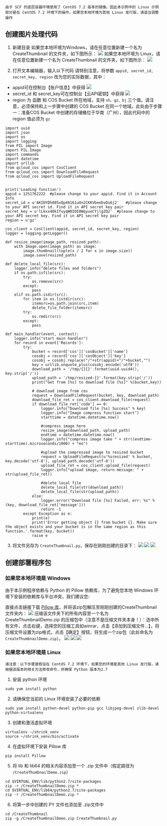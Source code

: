 ```
由于 SCF 的底层容器环境使用了 CentOS 7.2 版本的镜像。因此本示例中的 Linux 示例部分是在 CentOS 7.2 环境下的操作，如果您本地环境为其他 Linux 发行版，请适当调整操作
```
## 创建图片处理代码
1) 新建目录
如果您本地环境为Windows，请在任意位置新建一个名为 CreateThumbnail 的文件夹，如下图所示：
![](http://imgcache.tce.fsphere.cn/static/mc.qcloudimg.com/static/img/73c192c719687a5a64d98d3240015ca7/image.png)
如果您本地环境为 Linux，请在任意位置新建一个名为 CreateThumbnail 的文件夹，如下图所示：
![](http://imgcache.tce.fsphere.cn/static/mc.qcloudimg.com/static/img/a6999a456a083698490381246da19ac2/image.png)

2) 打开文本编辑器，输入以下代码
请特别注意，将参数 `appid, secret_id, secret_key, region` 改为您的实际数据，其中：
- appid可在控制台【账户信息】中获得
![](http://imgcache.tce.fsphere.cn/static/mc.qcloudimg.com/static/img/8149e0d15b64340c2a2dca5569854af8/image.png)
- secret_id 和 secret_key可在控制台【云API密钥】中获得
![](http://imgcache.tce.fsphere.cn/static/mc.qcloudimg.com/static/img/e1eecfe7459069d0f453083ff459e30e/image.png)
- region 为 函数 和 COS Bucket 所在地域，支持 `sh、gz、bj` 三个值。请注意，必须保持和上一步骤中创建的 COS Bucket 在同一个地域。此处由于步骤一：准备COS Bucket 中创建的存储桶位于华南（广州），因此代码中的 region 值必须为 `gz`

```
import uuid
import json
import os
import logging
from PIL import Image
import PIL.Image
import commands
import datetime
import urllib
from qcloud_cos import CosClient
from qcloud_cos import DownloadFileRequest
from qcloud_cos import UploadFileRequest


print('Loading function')
appid = 1251762222  #please change to your appid. Find it in Account Info
secret_id = u'AKIDYDh085xQp48161uOn2CKKVbeebvDu6j2'   #please change to your API secret id. Find it in API secret key pair
secret_key = u'lLkxx40kIfuyqW0IOI0WqyueCYjlgZQ2'  #please change to your API secret key. Find it in API secret key pair
region = u'gz' 

cos_client = CosClient(appid, secret_id, secret_key, region)
logger = logging.getLogger()

def resize_image(image_path, resized_path):
    with Image.open(image_path) as image:
        image.thumbnail(tuple(x / 2 for x in image.size))
        image.save(resized_path)

def delete_local_file(src):
    logger.info("delete files and folders")
    if os.path.isfile(src):
        try:  
            os.remove(src)  
        except:  
            pass 
    elif os.path.isdir(src):  
        for item in os.listdir(src):  
            itemsrc=os.path.join(src,item)  
            delete_file_folder(itemsrc)  
        try:  
            os.rmdir(src)  
        except:  
            pass     
     
def main_handler(event, context):
    logger.info("start main handler")
    for record in event['Records']:
        try:
            bucket = record['cos']['cosBucket']['name']
            cosobj = record['cos']['cosObject']['key']
            cosobj = cosobj.replace("/"+str(appid)+"/"+bucket,"")
            key = urllib.unquote_plus(cosobj.encode('utf8'))
            download_path = '/tmp/{}{}'.format(uuid.uuid4(), key.strip('/'))
            upload_path = '/tmp/resized-{}'.format(key.strip('/'))
            print("Get from [%s] to download file [%s]" %(bucket,key))
           
            # download image from cos
            request = DownloadFileRequest(bucket, key, download_path)
            download_file_ret = cos_client.download_file(request)
            if download_file_ret['code'] == 0:
                logger.info("Download file [%s] Success" % key)
                logger.info("Image compress function start")
                starttime = datetime.datetime.now()
                    
                #compress image here
                resize_image(download_path, upload_path)
                endtime = datetime.datetime.now()
                logger.info("compress image take " + str((endtime-starttime).microseconds/1000) + "ms")
                    
                #upload the compressed image to resized bucket
                request = UploadFileRequest(u'%sresized' % bucket, key.decode('utf-8'), upload_path.decode('utf-8'))
                upload_file_ret = cos_client.upload_file(request)
                logger.info("upload image, return message: " + str(upload_file_ret))

                #delete local file
                delete_local_file(str(download_path))
                delete_local_file(str(upload_path))
            else:
                logger.error("Download file [%s] Failed, err: %s" % (key, download_file_ret['message']))
                return -1
        except Exception as e:
            print(e)
            print('Error getting object {} from bucket {}. Make sure the object exists and your bucket is in the same region as this function.'.format(key, bucket))
            raise e

```
3) 将文件另存为 `CreateThumbnail.py`，保存在刚刚创建的目录下：
![](http://imgcache.tce.fsphere.cn/static/mc.qcloudimg.com/static/img/9629a86384751950f6e8ecdefaf5a25f/image.png)
![](http://imgcache.tce.fsphere.cn/static/mc.qcloudimg.com/static/img/609faa717c1eefb5dd1c6747dfb99ab1/image.png)
![](http://imgcache.tce.fsphere.cn/static/mc.qcloudimg.com/static/img/66d8a074d8577257880c4713bb8a4c86/image.png)
## 创建部署程序包
### 如果您本地环境是 Windows
由于本示例程序依赖与 Python 的 Pillow 依赖库，为了避免您本地 Windows 环境下安装的依赖库与平台冲突，我们建议您:

直接点击链接下载 [Pillow 库](http://imgcache.tce.fsphere.cn/static/mc.qcloudimg.com/static/archive/66534c4192eefc53af8ce3b319c521c9/PIL.zip)，并将该zip包解压至刚刚创建的CreateThumbnail 文件夹内：
![](http://imgcache.tce.fsphere.cn/static/mc.qcloudimg.com/static/img/29c635b9dd94551cd34e2bde9331c255/image.png)
压缩该文件夹下的所有内容至一个名为 CreateThumbnailDemo.zip 的压缩包中（注意不是压缩文件夹本身！）：选中所有文件，点击右键，选择您的压缩工具如winrar，点击【添加到压缩文件…】，将压缩文件设置为zip格式，点击【确定】按钮，将生成一个zip包（此处命名为`CreateThumbnailDemo.zip`）。
![](http://imgcache.tce.fsphere.cn/static/mc.qcloudimg.com/static/img/c8c91ff1b0e8473b21ede7cafe9be250/image.png)
![](http://imgcache.tce.fsphere.cn/static/mc.qcloudimg.com/static/img/3f2fe60ba03ac61395ca9d3cc829ab06/image.png)
![](http://imgcache.tce.fsphere.cn/static/mc.qcloudimg.com/static/img/4b542a9ddd8c464f3cee28a2368b63b3/image.png)


### 如果您本地环境是 Linux
```
请注意：以下步骤是假设在 CentOS 7.2 环境下，如果您的环境是其他 Linux 发行版，请根据该版本的相关方法修改命令，并确保 Python 版本为2.7
```

1) 安装 python 环境
```
sudo yum install python
```
2) 请确保您当前的 Linux 环境安装了必要的依赖
```
sudo yum install python-devel python-pip gcc libjpeg-devel zlib-devel python-virtualenv
```

3) 创建和激活虚拟环境
```
virtualenv ~/shrink_venv
source ~/shrink_venv/bin/activate
```

4) 在虚拟环境下安装 Pillow 库
```
pip install Pillow
```

5) 将 lib 和 lib64 的相关内容添加至一个 .zip 文件中（假定路径为 `/CreateThumbnailDemo.zip`）
```
cd $VIRTUAL_ENV/lib/python2.7/site-packages
zip -r /CreateThumbnailDemo.zip *
cd $VIRTUAL_ENV/lib64/python2.7/site-packages
zip -r /CreateThumbnailDemo.zip *
```

6) 将第一步中创建的 PY 文件也添加至 .zip文件中
```
cd /CreateThumbnail
zip -g /CreateThumbnailDemo.zip CreateThumbnail.py
```
